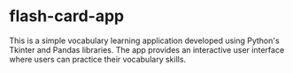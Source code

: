 # flash-card-app
This is a simple vocabulary learning application developed using Python's Tkinter and Pandas libraries. The app provides an interactive user interface where users can practice their vocabulary skills.

